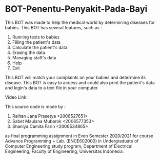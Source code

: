 # BOT-Penentu-Penyakit-Pada-Bayi

This BOT was made to help the medical world by determining diseases for babies. This BOT has several features, such as :
1. Running tests to babies
2. Filling the patient's data
3. Calculate the patient's data
4. Erasing the data
5. Managing staff's data
6. Help
7. Exit

This BOT will match your complaints on your babies and determine its disease. This BOT is easy to access and could also print the patient's data and login's data to a text file in your computer. 

Video Link : 

This source code is made by :
1. Raihan Jana Prasetya <2006527651>
2. Sabet Maulana Mubarok <2006577353>
3. Shaniya Camita Farin <2006534865>

as final programming assignment in Even Semester 2020/2021 for course Advance Programming + Lab. (ENCE602003) in Undergraduate of Computer Engineering study program, Department of Electrical Engineering, Faculty of Engineering, Universitas Indonesia.
